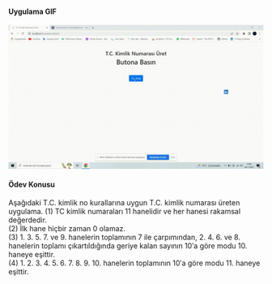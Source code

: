 <h4>Uygulama GIF</h4>
<img src="https://github.com/HuseyinUnalan/images/blob/main/tcuretme.gif?raw=true" width="auto">

<h4>Ödev Konusu</h4>
<p>
Aşağıdaki T.C. kimlik no kurallarına uygun T.C. kimlik numarası üreten uygulama. 
(1) TC kimlik numaraları 11 hanelidir ve her hanesi rakamsal değerdedir.
<br>
(2) İlk hane hiçbir zaman 0 olamaz.
<br>
(3) 1. 3. 5. 7. ve 9. hanelerin toplamının 7 ile çarpımından, 2. 4. 6. ve 8. hanelerin toplamı çıkartıldığında 
geriye kalan sayının 10ʹa göre modu 10. haneye eşittir.
<br>
(4) 1. 2. 3. 4. 5. 6. 7. 8. 9. 10. hanelerin toplamının 10ʹa göre modu 11. haneye eşittir.
<br>
</p>
